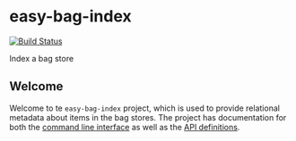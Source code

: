 easy-bag-index
==============
[![Build Status](https://travis-ci.org/DANS-KNAW/easy-bag-index.png?branch=master)](https://travis-ci.org/DANS-KNAW/easy-bag-index)

Index a bag store

Welcome
--------

Welcome to te ```easy-bag-index``` project, which is used to provide relational metadata about items in the bag stores.
The project has documentation for both the [command line interface](https://dans-knaw.github.io/easy-bag-index) as well as the [API definitions](https://dans-knaw.github.io/easy-bag-index/api.html).
